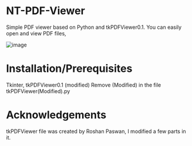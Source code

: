 # NT-PDF-Viewer
Simple PDF viewer based on Python and tkPDFViewer0.1.
You can easily open and view PDF files,

![image](https://github.com/appledino3604/Py-PDF-Viewer/assets/108740559/89f5d1e6-b578-4a2a-b39b-6f919a661e17)

# Installation/Prerequisites
Tkinter,
tkPDFViewer0.1 (modified)
Remove (Modified) in the file tkPDFViewer(Modified).py

# Acknowledgements
tkPDFViewer file was created by Roshan Paswan, I modified a few parts in it.
